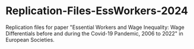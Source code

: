 # Replication-Files-EssWorkers-2024
Replication files for paper "Essential Workers and Wage Inequality: Wage Differentials before and during the Covid-19 Pandemic, 2006 to 2022" in European Societies. 
